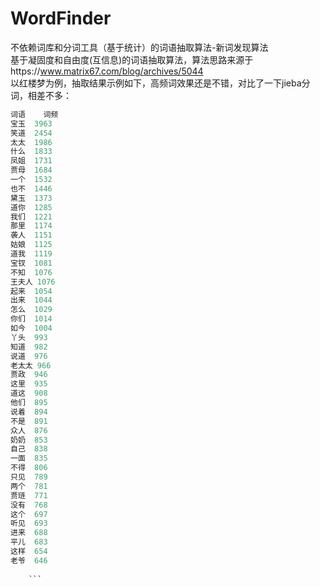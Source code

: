 # WordFinder
不依赖词库和分词工具（基于统计）的词语抽取算法-新词发现算法<br>
基于凝固度和自由度(互信息)的词语抽取算法，算法思路来源于https://www.matrix67.com/blog/archives/5044<br>
以红楼梦为例，抽取结果示例如下，高频词效果还是不错，对比了一下jieba分词，相差不多：<br>

```python
词语    词频
宝玉	3963
笑道	2454
太太	1986
什么	1833
凤姐	1731
贾母	1684
一个	1532
也不	1446
黛玉	1373
道你	1285
我们	1221
那里	1174
袭人	1151
姑娘	1125
道我	1119
宝钗	1081
不知	1076
王夫人	1076
起来	1054
出来	1044
怎么	1029
你们	1014
如今	1004
丫头	993
知道	982
说道	976
老太太	966
贾政	946
这里	935
道这	908
他们	895
说着	894
不是	891
众人	876
奶奶	853
自己	838
一面	835
不得	806
只见	789
两个	781
贾琏	771
没有	768
这个	697
听见	693
进来	688
平儿	683
这样	654
老爷	646
   
    ```

